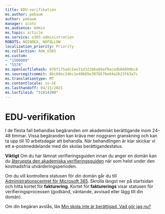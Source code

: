 ```yaml
---
title: EDU-verifikation
ms.author: pebaum
author: pebaum
manager: scotv
ms.audience: Admin
ms.topic: article
ms.service: o365-administration
ROBOTS: NOINDEX, NOFOLLOW
localization_priority: Priority
ms.collection: Adm_O365
ms.custom:
- "1500009"
- "5578"
ms.openlocfilehash: 870f175adc5ee31d32266a69af9acedb66899bc8
ms.sourcegitcommit: 8bc60ec34bc1e40685e3976576e04a2623f63a7c
ms.translationtype: MT
ms.contentlocale: sv-SE
ms.lasthandoff: 04/15/2021
ms.locfileid: "51814390"
---
```

# <a name="edu-verification"></a>EDU-verifikation

I de flesta fall behandlas begäranden om akademiskt berättigande inom 24–48 timmar. Vissa begäranden kan kräva mer noggrann granskning och kan ta upp till 10 arbetsdagar att behandla. När behandlingen är klar skickar vi ett e-postmeddelande med din skolas berättigandestatus.

**Viktigt** Om du har lämnat verifieringsguiden innan du anger en domän kan du [återuppta den akademiska verifieringsguiden](https://go.microsoft.com/fwlink/p/?linkid=2135255) när som helst under den kostnadsfria utvärderingsperioden.

Om du vill kontrollera statusen för din domän går du till [Administrationscentret för Microsoft 365](https://go.microsoft.com/fwlink/p/?linkid=2024339). Skrolla längst ner på startsidan och hitta kortet för **fakturering**. Kortet för **fakturerings** visar statusen för verifieringsprocessen (godkänd, väntande, avvisad eller lägg till din domän).

Om din begäran avslås, läs [Min skola inte är berättigad. Vad gör jag nu?](https://docs.microsoft.com/microsoft-365/commerce/subscriptions/verify-academic-eligibility#my-school-isnt-eligible-what-do-i-do-now)